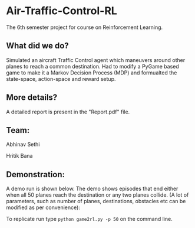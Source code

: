 # Air-Traffic-Control-RL

The 6th semester project for course on Reinforcement Learning.


## What did we do?
Simulated an aircraft Traffic Control agent which maneuvers around other planes to reach a common destination. Had to modify a PyGame based game to make it a Markov Decision Process (MDP) and formualted the state-space, action-space and reward setup.

## More details?
A detailed report is present in the "Report.pdf" file.

## Team:
Abhinav Sethi 

Hritik Bana

## Demonstration:
A demo run is shown below. The demo shows episodes that end either when all 50 planes reach the destination or any two planes collide. (A lot of parameters, such as number of planes, destinations, obstacles etc can be modified as per convenience):

To replicate run type ```python game2rl.py -p 50``` on the command line.
